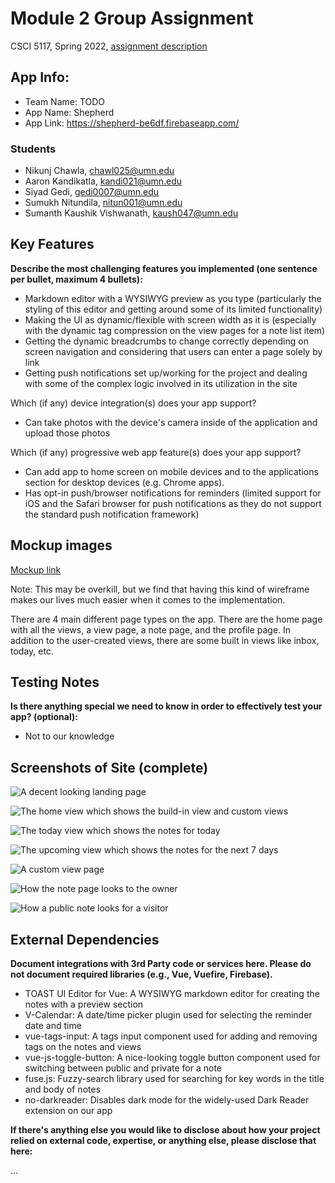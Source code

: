 # Module 2 Group Assignment

CSCI 5117, Spring 2022, [assignment description](https://canvas.umn.edu/courses/291031/pages/project-2)

## App Info:

* Team Name: TODO
* App Name: Shepherd
* App Link: <https://shepherd-be6df.firebaseapp.com/>

### Students

* Nikunj Chawla, chawl025@umn.edu
* Aaron Kandikatla, kandi021@umn.edu
* Siyad Gedi, gedi0007@umn.edu
* Sumukh Nitundila, nitun001@umn.edu
* Sumanth Kaushik Vishwanath, kaush047@umn.edu


## Key Features

**Describe the most challenging features you implemented
(one sentence per bullet, maximum 4 bullets):**

* Markdown editor with a WYSIWYG preview as you type (particularly the styling of this editor and getting around some of its limited functionality)
* Making the UI as dynamic/flexible with screen width as it is (especially with the dynamic tag compression on the view pages for a note list item)
* Getting the dynamic breadcrumbs to change correctly depending on screen navigation and considering that users can enter a page solely by link
* Getting push notifications set up/working for the project and dealing with some of the complex logic involved in its utilization in the site


Which (if any) device integration(s) does your app support?

* Can take photos with the device's camera inside of the application and upload those photos

Which (if any) progressive web app feature(s) does your app support?

* Can add app to home screen on mobile devices and to the applications section for desktop devices (e.g. Chrome apps).
* Has opt-in push/browser notifications for reminders (limited support for iOS and the Safari browser for push notifications as they do not support the standard push notification framework)


## Mockup images

[Mockup link](https://framer.com/share/e62s7ty8lgHFULH6mc95/Oam6VvjgK)

Note: This may be overkill, but we find that having this kind of wireframe makes our lives much easier when it comes to the implementation.

There are 4 main different page types on the app. There are the home page with all the views, a view page, a note page, and the profile page. In addition to the user-created views, there are some built in views like inbox, today, etc.


## Testing Notes

**Is there anything special we need to know in order to effectively test your app? (optional):**

* Not to our knowledge



## Screenshots of Site (complete)

![A decent looking landing page](https://user-images.githubusercontent.com/26149148/166230865-f4cc294e-50b7-4261-bb18-9b3b5abd2bb6.png)

![The home view which shows the build-in view and custom views](https://user-images.githubusercontent.com/26149148/166230913-eeb96a57-694f-4b6a-9299-126b0913eac9.png)

![The today view which shows the notes for today](https://user-images.githubusercontent.com/26149148/166231059-ed7337d2-6046-4e5b-b7ba-ce22767f0d6f.png)

![The upcoming view which shows the notes for the next 7 days](https://user-images.githubusercontent.com/26149148/166231199-4deef086-5659-447a-9080-1d0e00399cec.png)

![A custom view page](https://user-images.githubusercontent.com/26149148/166231274-192d97ac-ebbc-4e9d-ae35-933d735a39ea.png)

![How the note page looks to the owner](https://user-images.githubusercontent.com/26149148/166231320-98ed31b8-e0e4-4901-a123-2c095c179f13.png)

![How a public note looks for a visitor](https://user-images.githubusercontent.com/26149148/166231383-b621b152-9760-4f73-b2cb-b59273d3f434.png)


## External Dependencies

**Document integrations with 3rd Party code or services here.
Please do not document required libraries (e.g., Vue, Vuefire, Firebase).**

* TOAST UI Editor for Vue: A WYSIWYG markdown editor for creating the notes with a preview section
* V-Calendar: A date/time picker plugin used for selecting the reminder date and time
* vue-tags-input: A tags input component used for adding and removing tags on the notes and views
* vue-js-toggle-button: A nice-looking toggle button component used for switching between public and private for a note
* fuse.js: Fuzzy-search library used for searching for key words in the title and body of notes
* no-darkreader: Disables dark mode for the widely-used Dark Reader extension on our app

**If there's anything else you would like to disclose about how your project
relied on external code, expertise, or anything else, please disclose that
here:**

...
